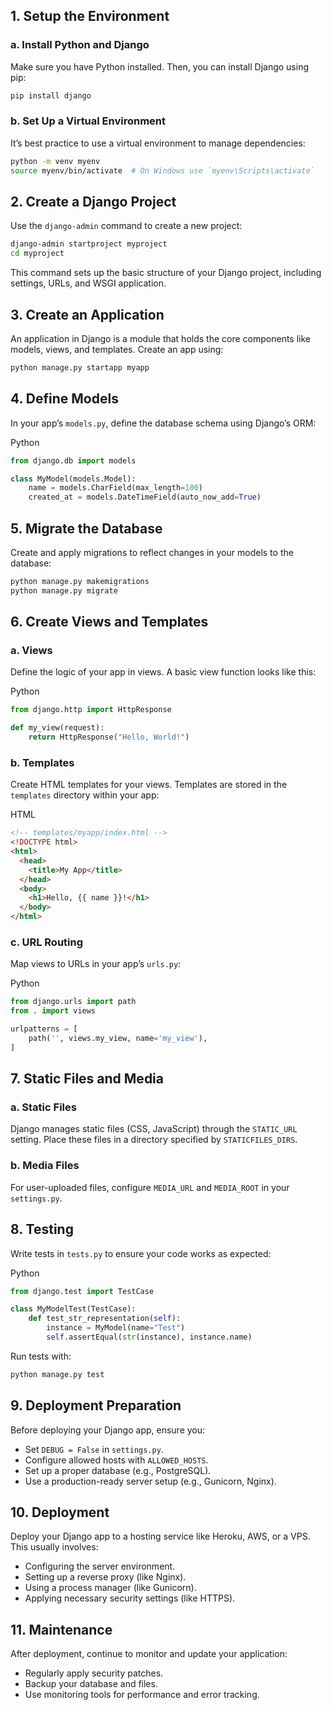 ## 1. Setup the Environment

### a. Install Python and Django

Make sure you have Python installed. Then, you can install Django using pip:

```bash
pip install django

```

### b. Set Up a Virtual Environment

It’s best practice to use a virtual environment to manage dependencies:

```bash
python -m venv myenv
source myenv/bin/activate  # On Windows use `myenv\Scripts\activate`

```

## 2. Create a Django Project

Use the `django-admin` command to create a new project:

```bash
django-admin startproject myproject
cd myproject

```

This command sets up the basic structure of your Django project, including settings, URLs, and WSGI application.

## 3. Create an Application

An application in Django is a module that holds the core components like models, views, and templates. Create an app using:

```bash
python manage.py startapp myapp

```

## 4. Define Models

In your app’s `models.py`, define the database schema using Django’s ORM:

Python

```python
from django.db import models

class MyModel(models.Model):
    name = models.CharField(max_length=100)
    created_at = models.DateTimeField(auto_now_add=True)

```

## 5. Migrate the Database

Create and apply migrations to reflect changes in your models to the database:

```bash
python manage.py makemigrations
python manage.py migrate

```

## 6. Create Views and Templates

### a. Views

Define the logic of your app in views. A basic view function looks like this:

Python

```python
from django.http import HttpResponse

def my_view(request):
    return HttpResponse("Hello, World!")

```

### b. Templates

Create HTML templates for your views. Templates are stored in the `templates` directory within your app:

HTML

```html
<!-- templates/myapp/index.html -->
<!DOCTYPE html>
<html>
  <head>
    <title>My App</title>
  </head>
  <body>
    <h1>Hello, {{ name }}!</h1>
  </body>
</html>
```

### c. URL Routing

Map views to URLs in your app’s `urls.py`:

Python

```python
from django.urls import path
from . import views

urlpatterns = [
    path('', views.my_view, name='my_view'),
]

```

## 7. Static Files and Media

### a. Static Files

Django manages static files (CSS, JavaScript) through the `STATIC_URL` setting. Place these files in a directory specified by `STATICFILES_DIRS`.

### b. Media Files

For user-uploaded files, configure `MEDIA_URL` and `MEDIA_ROOT` in your `settings.py`.

## 8. Testing

Write tests in `tests.py` to ensure your code works as expected:

Python

```python
from django.test import TestCase

class MyModelTest(TestCase):
    def test_str_representation(self):
        instance = MyModel(name="Test")
        self.assertEqual(str(instance), instance.name)

```

Run tests with:

```bash
python manage.py test

```

## 9. Deployment Preparation

Before deploying your Django app, ensure you:

- Set `DEBUG = False` in `settings.py`.
- Configure allowed hosts with `ALLOWED_HOSTS`.
- Set up a proper database (e.g., PostgreSQL).
- Use a production-ready server setup (e.g., Gunicorn, Nginx).

## 10. Deployment

Deploy your Django app to a hosting service like Heroku, AWS, or a VPS. This usually involves:

- Configuring the server environment.
- Setting up a reverse proxy (like Nginx).
- Using a process manager (like Gunicorn).
- Applying necessary security settings (like HTTPS).

## 11. Maintenance

After deployment, continue to monitor and update your application:

- Regularly apply security patches.
- Backup your database and files.
- Use monitoring tools for performance and error tracking.
